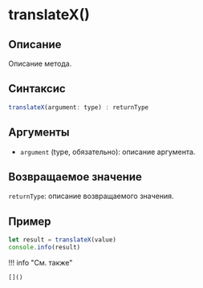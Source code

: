 # translateX()

## Описание
Описание метода.

## Синтаксис
```javascript
translateX(argument: type) : returnType
```

## Аргументы
- `argument` (type, обязательно): описание аргумента.

## Возвращаемое значение
`returnType`: описание возвращаемого значения.

## Пример
```javascript linenums="1"
let result = translateX(value)
console.info(result)
```

!!! info "См. также"

    []()


